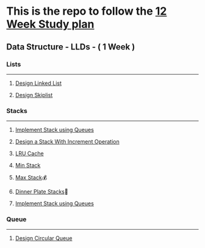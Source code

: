 # This is the repo to follow the [12 Week Study plan](https://docs.google.com/document/d/1wUCqhVHydWiDk6FJdFLSMpgigNrGcs4OFZg0Wa7JGEw/preview?pru=AAABcwilxiE*b1eQEFeHxnFIZzXQG9RxCg#heading=h.qg7xbkkowf3z)

## Data Structure - LLDs - ( 1 Week )

### Lists
------------------------------------

1. [Design Linked List](https://leetcode.com/problems/design-linked-list)

2. [Design Skiplist](https://leetcode.com/problems/design-skiplist)

### Stacks
------------------------------------

1. [Implement Stack using Queues](https://leetcode.com/problems/implement-stack-using-queues)

2. [Design a Stack With Increment Operation](https://leetcode.com/problems/design-a-stack-with-increment-operation)

3. [LRU Cache](https://leetcode.com/problems/lru-cache)

4. [Min Stack](https://leetcode.com/problems/min-stack)
 
5. [Max Stack](https://leetcode.com/problems/max-stack)💰

6. [Dinner Plate Stacks](https://leetcode.com/problems/dinner-plate-stacks)💩

7. [Implement Stack using Queues](https://leetcode.com/problems/implement-stack-using-queues)


### Queue
------------------------------------

1. [Design Circular Queue](https://leetcode.com/problems/design-circular-queue)

